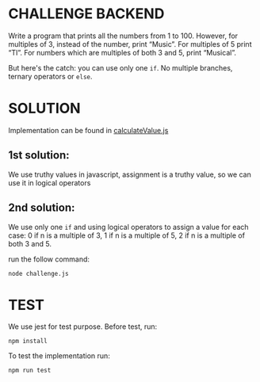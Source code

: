 # CHALLENGE BACKEND

Write a program that prints all the numbers from 1 to 100. However, for multiples of 3, instead of the number, print “Music”. For multiples of 5 print “TI”. For numbers which are multiples of both 3 and 5, print “Musical”.

But here's the catch: you can use only one `if`. No multiple branches, ternary operators or `else`.

# SOLUTION

Implementation can be found in [calculateValue.js](calculateValue.js)
## 1st solution:

We use truthy values in javascript, assignment is a truthy value, so we can use it in logical operators


## 2nd solution: 

We use only one `if` and using logical operators to assign a value for each case: 0 if n is a multiple of 3, 1 if n is a multiple of 5, 2 if n is a multiple of both 3 and 5.  

run the follow command: 

`node challenge.js`

# TEST

We use jest for test purpose. Before test, run: 

`npm install`

To test the implementation run:

`npm run test`

